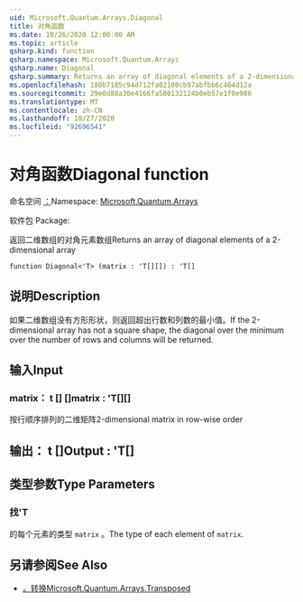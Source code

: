 ```yaml
---
uid: Microsoft.Quantum.Arrays.Diagonal
title: 对角函数
ms.date: 10/26/2020 12:00:00 AM
ms.topic: article
qsharp.kind: function
qsharp.namespace: Microsoft.Quantum.Arrays
qsharp.name: Diagonal
qsharp.summary: Returns an array of diagonal elements of a 2-dimensional array
ms.openlocfilehash: 180b7185c94d712fa02100cb97abfbb6c464d12a
ms.sourcegitcommit: 29e0d88a30e4166fa580132124b0eb57e1f0e986
ms.translationtype: MT
ms.contentlocale: zh-CN
ms.lasthandoff: 10/27/2020
ms.locfileid: "92696541"
---
```

# <a name="diagonal-function"></a><span data-ttu-id="4a291-102">对角函数</span><span class="sxs-lookup"><span data-stu-id="4a291-102">Diagonal function</span></span>

<span data-ttu-id="4a291-103">命名空间 [：](xref:Microsoft.Quantum.Arrays)</span><span class="sxs-lookup"><span data-stu-id="4a291-103">Namespace: [Microsoft.Quantum.Arrays](xref:Microsoft.Quantum.Arrays)</span></span>

<span data-ttu-id="4a291-104">软件包 [](https://nuget.org/packages/)</span><span class="sxs-lookup"><span data-stu-id="4a291-104">Package: [](https://nuget.org/packages/)</span></span>


<span data-ttu-id="4a291-105">返回二维数组的对角元素数组</span><span class="sxs-lookup"><span data-stu-id="4a291-105">Returns an array of diagonal elements of a 2-dimensional array</span></span>

```qsharp
function Diagonal<'T> (matrix : 'T[][]) : 'T[]
```


## <a name="description"></a><span data-ttu-id="4a291-106">说明</span><span class="sxs-lookup"><span data-stu-id="4a291-106">Description</span></span>

<span data-ttu-id="4a291-107">如果二维数组没有方形形状，则返回超出行数和列数的最小值。</span><span class="sxs-lookup"><span data-stu-id="4a291-107">If the 2-dimensional array has not a square shape, the diagonal over the minimum over the number of rows and columns will be returned.</span></span>

## <a name="input"></a><span data-ttu-id="4a291-108">输入</span><span class="sxs-lookup"><span data-stu-id="4a291-108">Input</span></span>

### <a name="matrix--t"></a><span data-ttu-id="4a291-109">matrix： t [] []</span><span class="sxs-lookup"><span data-stu-id="4a291-109">matrix : 'T[][]</span></span>

<span data-ttu-id="4a291-110">按行顺序排列的二维矩阵</span><span class="sxs-lookup"><span data-stu-id="4a291-110">2-dimensional matrix in row-wise order</span></span>



## <a name="output--t"></a><span data-ttu-id="4a291-111">输出： t []</span><span class="sxs-lookup"><span data-stu-id="4a291-111">Output : 'T[]</span></span>



## <a name="type-parameters"></a><span data-ttu-id="4a291-112">类型参数</span><span class="sxs-lookup"><span data-stu-id="4a291-112">Type Parameters</span></span>

### <a name="t"></a><span data-ttu-id="4a291-113">找</span><span class="sxs-lookup"><span data-stu-id="4a291-113">'T</span></span>

<span data-ttu-id="4a291-114">的每个元素的类型 `matrix` 。</span><span class="sxs-lookup"><span data-stu-id="4a291-114">The type of each element of `matrix`.</span></span>

## <a name="see-also"></a><span data-ttu-id="4a291-115">另请参阅</span><span class="sxs-lookup"><span data-stu-id="4a291-115">See Also</span></span>

- [<span data-ttu-id="4a291-116">。转换</span><span class="sxs-lookup"><span data-stu-id="4a291-116">Microsoft.Quantum.Arrays.Transposed</span></span>](xref:Microsoft.Quantum.Arrays.Transposed)